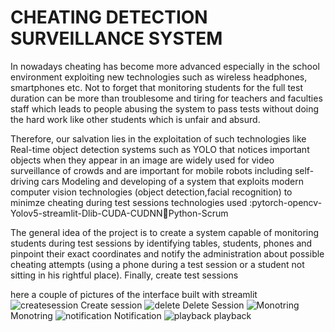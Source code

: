 # CHEATING DETECTION SURVEILLANCE SYSTEM

In nowadays cheating has become more advanced especially in the school environment  exploiting new technologies such as wireless headphones, smartphones etc.
Not to forget  that monitoring students for the full test duration can be more than troublesome and tiring for teachers and faculties staff which leads to people abusing the system 
to pass  tests without doing the hard work like other students which is unfair and absurd.


Therefore, our salvation lies in the exploitation of such technologies like Real-time object detection systems such as YOLO that notices important objects
when they appear in an image are widely used for video surveillance of crowds and 
are  important for mobile robots including self-driving cars 
Modeling and developing of a system that exploits modern computer vision technologies (object detection,facial
recognition) to minimze cheating during test sessions
technologies used :pytorch-opencv-Yolov5-streamlit-Dlib-CUDA-CUDNNPython-Scrum

The general idea of the project is to create a system capable of monitoring students  during test sessions 
by identifying tables, students, phones and pinpoint their exact  coordinates and notify the administration about possible cheating attempts 
(using a  phone during a test session or a student not sitting in his rightful place).
Finally, create  test sessions

here a couple of pictures of the interface built with streamlit
![createsession](https://user-images.githubusercontent.com/114769519/195649749-c231c3ce-1f7d-48c8-b1fc-b5db8e7046ce.PNG)
Create session
![delete](https://user-images.githubusercontent.com/114769519/195649808-fcc42f67-0ca6-4ee9-a62d-df5bf924304e.PNG)
Delete Session
![Monotring](https://user-images.githubusercontent.com/114769519/195649869-c4c6b176-f242-4b9c-a132-1ca81feece0c.PNG)
Monotring
![notification](https://user-images.githubusercontent.com/114769519/195649885-ae079df9-2e3e-41d0-bc99-9b09cd0c3873.PNG)
Notification
![playback](https://user-images.githubusercontent.com/114769519/195649898-1bd42131-0f4a-4ed6-8f79-e08ca56baba9.PNG)
playback
